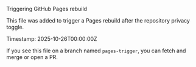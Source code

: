 Triggering GitHub Pages rebuild

This file was added to trigger a Pages rebuild after the repository privacy toggle.

Timestamp: 2025-10-26T00:00:00Z

If you see this file on a branch named `pages-trigger`, you can fetch and merge or open a PR.
